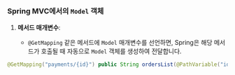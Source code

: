 ### Spring MVC에서의 `Model` 객체

1. **메서드 매개변수**:
    
    - `@GetMapping` 같은 메서드에 `Model` 매개변수를 선언하면, Spring은 해당 메서드가 호출될 때 자동으로 `Model` 객체를 생성하여 전달합니다.


```java
@GetMapping("payments/{id}") public String ordersList(@PathVariable("id") String id, @ModelAttribute BasicParamVo basicParamVo, Model model) { // 결제 트랜잭션 목록을 선택합니다. List<PaymentsTransactionVo> paymentsVo = (List<PaymentsTransactionVo>) paymentsService.selectTransaction(basicParamVo); // model에 결제 목록을 추가합니다. model.addAttribute("list", paymentsVo); // 뷰 이름을 반환합니다. return "payments/paymentsDetail"; }
```